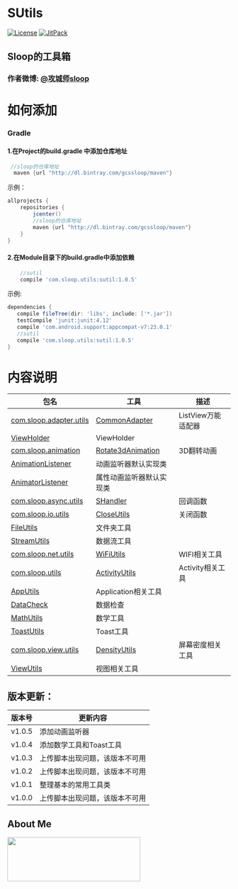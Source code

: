 # SUtils
[![License](https://img.shields.io/badge/license-Apache%202-green.svg)](https://www.apache.org/licenses/LICENSE-2.0)
[![JitPack](https://img.shields.io/badge/JitPack-v1.0.0-brightgreen.svg)](https://jitpack.io/#GcsSloop/SUtil)
## Sloop的工具箱
### 作者微博: [@攻城师sloop](http://weibo.com/5459430586)

# 如何添加
### Gradle
#### 1.在Project的build.gradle 中添加仓库地址
``` gradle
 //sloop的仓库地址
  maven {url "http://dl.bintray.com/gcssloop/maven"}
```

示例：
``` gradle
allprojects {
    repositories {
        jcenter()
        //sloop的仓库地址
        maven {url "http://dl.bintray.com/gcssloop/maven"}
    }
}
```
#### 2.在Module目录下的build.gradle中添加依赖
```gradle
    //sutil
    compile 'com.sloop.utils:sutil:1.0.5'
```

示例:
 ``` gradle
dependencies {
    compile fileTree(dir: 'libs', include: ['*.jar'])
    testCompile 'junit:junit:4.12'
    compile 'com.android.support:appcompat-v7:23.0.1'
    //sutil
    compile 'com.sloop.utils:sutil:1.0.5'
}
```

# 内容说明
 包名 | 工具 | 描述 
 ---  | ---  | ---
[com.sloop.adapter.utils](https://github.com/GcsSloop/SUtils/tree/master/Code/com/sloop/adapter/utils) | [CommonAdapter](https://github.com/GcsSloop/SUtils/blob/master/Code/com/sloop/adapter/utils/CommonAdapter.java)| ListView万能适配器
 | [ViewHolder](https://github.com/GcsSloop/SUtils/blob/master/Code/com/sloop/adapter/utils/ViewHolder.java)| ViewHolder
[com.sloop.animation](https://github.com/GcsSloop/SUtils/tree/master/Code/com/sloop/animation) | [Rotate3dAnimation](https://github.com/GcsSloop/SUtils/blob/master/Code/com/sloop/animation/Rotate3dAnimation.java) | 3D翻转动画
 | [AnimationListener](https://github.com/GcsSloop/SUtils/blob/master/Code/com/sloop/animation/AnimationListener.java) | 动画监听器默认实现类
 | [AnimatorListener](https://github.com/GcsSloop/SUtils/blob/master/Code/com/sloop/animation/AnimatorListener.java) | 属性动画监听器默认实现类
[com.sloop.async.utils](https://github.com/GcsSloop/SUtils/tree/master/Code/com/sloop/async/utils) | [SHandler](https://github.com/GcsSloop/SUtils/blob/master/Code/com/sloop/async/utils/SHandler.java) | 回调函数
[com.sloop.io.utils](https://github.com/GcsSloop/SUtils/tree/master/Code/com/sloop/io/utils) | [CloseUtils](https://github.com/GcsSloop/SUtils/blob/master/Code/com/sloop/io/utils/CloseUtils.java) | 关闭函数
 | [FileUtils](https://github.com/GcsSloop/SUtils/blob/master/Code/com/sloop/io/utils/FileUtils.java) | 文件夹工具
 | [StreamUtils](https://github.com/GcsSloop/SUtils/blob/master/Code/com/sloop/io/utils/StreamUtils.java) | 数据流工具
[com.sloop.net.utils](https://github.com/GcsSloop/SUtils/tree/master/Code/com/sloop/net/utils) | [WiFiUtils](https://github.com/GcsSloop/SUtils/blob/master/Code/com/sloop/net/utils/WiFiUtils.java) | WIFI相关工具
[com.sloop.utils](https://github.com/GcsSloop/SUtils/tree/master/Code/com/sloop/utils) | [ActivityUtils](https://github.com/GcsSloop/SUtils/blob/master/Code/com/sloop/utils/ActivityUtils.java) | Activity相关工具
 | [AppUtils](https://github.com/GcsSloop/SUtils/blob/master/Code/com/sloop/utils/AppUtils.java) | Application相关工具
 | [DataCheck](https://github.com/GcsSloop/SUtils/blob/master/Code/com/sloop/utils/DataCheck.java) | 数据检查
 | [MathUtils](https://github.com/GcsSloop/SUtils/blob/master/Code/com/sloop/utils/MathUtils.java) | 数学工具
 | [ToastUtils](https://github.com/GcsSloop/SUtils/blob/master/Code/com/sloop/utils/ToastUtils.java) | Toast工具
[com.sloop.view.utils](https://github.com/GcsSloop/SUtils/tree/master/Code/com/sloop/view/utils) | [DensityUtils](https://github.com/GcsSloop/SUtils/blob/master/Code/com/sloop/view/utils/DensityUtils.java) | 屏幕密度相关工具
 | [ViewUtils](https://github.com/GcsSloop/SUtils/blob/master/Code/com/sloop/view/utils/ViewUtils.java) | 视图相关工具

## 版本更新：
版本号 | 更新内容
   --- | ---
v1.0.5 | 添加动画监听器
v1.0.4 | 添加数学工具和Toast工具
v1.0.3 | 上传脚本出现问题，该版本不可用
v1.0.2 | 上传脚本出现问题，该版本不可用
v1.0.1 | 整理基本的常用工具类
v1.0.0 | 上传脚本出现问题，该版本不可用



## About Me

<a href="https://github.com/GcsSloop/SloopBlog/blob/master/FINDME.md" target="_blank"> <img src="http://ww4.sinaimg.cn/large/005Xtdi2gw1f1qn89ihu3j315o0dwwjc.jpg" width=300 height=100 /> </a>
